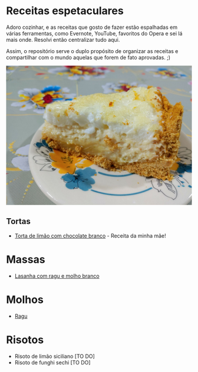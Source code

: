 # Receitas espetaculares

Adoro cozinhar, e as receitas que gosto de fazer estão espalhadas em várias ferramentas, como Evernote, YouTube, favoritos do Opera e sei lá mais onde. Resolvi então centralizar tudo aqui.

Assim, o repositório serve o duplo propósito de organizar as receitas e compartilhar com o mundo aquelas que forem de fato aprovadas. ;)

![Fatia da torta de limão montada](/tortas/torta-limao-chocolate-branco/img/fatia.jpg)

## Tortas

- [Torta de limão com chocolate branco](/tortas/torta-limao-chocolate-branco/index.md) - Receita da minha mãe!

# Massas

- [Lasanha com ragu e molho branco](/massas/lasanha-com-ragu-e-molho-branco/index.md)

# Molhos

- [Ragu](/molhos/ragu/index.md)

# Risotos

- Risoto de limão siciliano [TO DO]
- Risoto de funghi sechi [TO DO]
